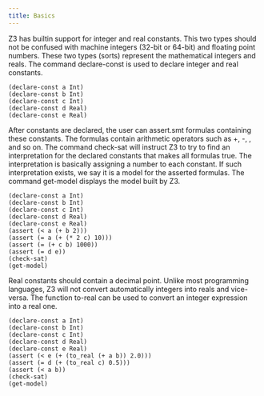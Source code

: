 ```yaml
--- 
title: Basics
---
```


Z3 has builtin support for integer and real constants. This two types should not be confused with machine integers (32-bit or 64-bit) and floating point numbers. These two types (sorts) represent the mathematical integers and reals. The command declare-const is used to declare integer and real constants.

```z3
(declare-const a Int)
(declare-const b Int)
(declare-const c Int)
(declare-const d Real)
(declare-const e Real)
```


After constants are declared, the user can assert.smt formulas containing these constants. The formulas contain arithmetic operators such as +, -, , and so on. The command check-sat will instruct Z3 to try to find an interpretation for the declared constants that makes all formulas true. The interpretation is basically assigning a number to each constant. If such interpretation exists, we say it is a model for the asserted formulas. The command get-model displays the model built by Z3.

```z3
(declare-const a Int)
(declare-const b Int)
(declare-const c Int)
(declare-const d Real)
(declare-const e Real)
(assert (< a (+ b 2)))
(assert (= a (+ (* 2 c) 10)))
(assert (= (+ c b) 1000))
(assert (= d e))
(check-sat)
(get-model)
```

Real constants should contain a decimal point. Unlike most programming languages, Z3 will not convert automatically integers into reals and vice-versa. The function to-real can be used to convert an integer expression into a real one.

```z3
(declare-const a Int)
(declare-const b Int)
(declare-const c Int)
(declare-const d Real)
(declare-const e Real)
(assert (< e (+ (to_real (+ a b)) 2.0)))
(assert (= d (+ (to_real c) 0.5)))
(assert (< a b))
(check-sat)
(get-model)
```